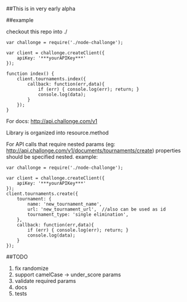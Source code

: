 ##This is in very early alpha

##example

checkout this repo into ./

```
var challonge = require('./node-challonge');

var client = challonge.createClient({
	apiKey: '***yourAPIKey***'
});

function index() {
	client.tournaments.index({
		callback: function(err,data){
			if (err) { console.log(err); return; }
			console.log(data);
		}
	});
}

```

For docs: http://api.challonge.com/v1

Library is organized into resource.method

For API calls that require nested params (eg: http://api.challonge.com/v1/documents/tournaments/create) properties should be specified nested.  example:

```
var challonge = require('./node-challonge');

var client = challonge.createClient({
	apiKey: '***yourAPIKey***'
});
client.tournaments.create({
	tournament: {
		name: 'new_tournament_name',
		url: 'new_tournament_url',  //also can be used as id
		tournament_type: 'single elimination',
	},
	callback: function(err,data){
		if (err) { console.log(err); return; }
		console.log(data);
	}
});
```

##TODO
1. fix randomize
2. support camelCase -> under_score params
3. validate required params
4. docs
5. tests